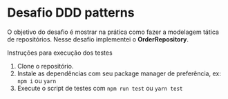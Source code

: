 # Desafio DDD patterns

O objetivo do desafio é mostrar na prática como fazer a modelagem tática de repositórios.
Nesse desafio implementei o **OrderRepository**.

Instruções para execução dos testes

1. Clone o repositório.
2. Instale as dependências com seu package manager de preferência, ex: `npm i` ou `yarn`
3. Execute o script de testes com `npm run test` ou `yarn test`
